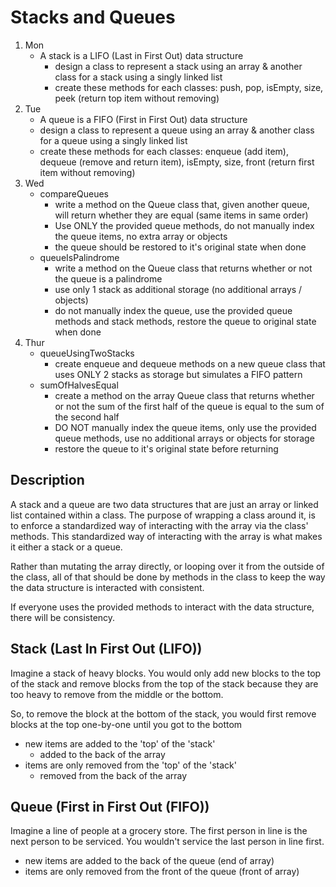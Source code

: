 # Stacks and Queues

1. Mon
   - A stack is a LIFO (Last in First Out) data structure
     - design a class to represent a stack using an array & another class for a stack using a singly linked list
     - create these methods for each classes: push, pop, isEmpty, size, peek (return top item without removing)
2. Tue
   - A queue is a FIFO (First in First Out) data structure
   - design a class to represent a queue using an array & another class for a queue using a singly linked list
   - create these methods for each classes: enqueue (add item), dequeue (remove and return item), isEmpty, size, front (return first item without removing)
3. Wed
   - compareQueues
     - write a method on the Queue class that, given another queue, will return whether they are equal (same items in same order)
     - Use ONLY the provided queue methods, do not manually index the queue items, no extra array or objects
     - the queue should be restored to it's original state when done
   - queueIsPalindrome
     - write a method on the Queue class that returns whether or not the queue is a palindrome
     - use only 1 stack as additional storage (no additional arrays / objects)
     - do not manually index the queue, use the provided queue methods and stack methods, restore the queue to original state when done
4. Thur
   - queueUsingTwoStacks
     - create enqueue and dequeue methods on a new queue class that uses ONLY 2 stacks as storage but simulates a FIFO pattern
   - sumOfHalvesEqual
     - create a method on the array Queue class that returns whether or not the sum of the first half of the queue is equal to the sum of the second half
     - DO NOT manually index the queue items, only use the provided queue methods, use no additional arrays or objects for storage
     - restore the queue to it's original state before returning

## Description

A stack and a queue are two data structures that are just an
array or linked list contained within a class. The purpose
of wrapping a class around it, is to enforce a standardized
way of interacting with the array via the class' methods.
This standardized way of interacting with the array is what
makes it either a stack or a queue.

Rather than mutating the array directly, or looping over it from the outside of the class,
all of that should be done by methods in the class to keep the way
the data structure is interacted with consistent.

If everyone uses the provided methods to interact with the data structure,
there will be consistency.

## Stack (Last In First Out (LIFO))

Imagine a stack of heavy blocks. You would only add new blocks
to the top of the stack and remove blocks from the top of the stack because they are too heavy to remove from the middle or the bottom.

So, to remove the block at the bottom of the stack, you would first remove
blocks at the top one-by-one until you got to the bottom

- new items are added to the 'top' of the 'stack'
  - added to the back of the array
- items are only removed from the 'top' of the 'stack'
  - removed from the back of the array

## Queue (First in First Out (FIFO))

Imagine a line of people at a grocery store.
The first person in line is the next person to be serviced.
You wouldn't service the last person in line first.

- new items are added to the back of the queue (end of array)
- items are only removed from the front of the queue (front of array)
